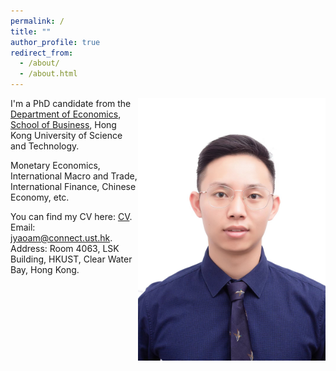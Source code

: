 ```yaml
---
permalink: /
title: ""
author_profile: true
redirect_from: 
  - /about/
  - /about.html
---
```



<img  align="right" src="/images/jingbo.jpg" width="300" />

I'm a PhD candidate from the [Department of Economics](https://econ.hkust.edu.hk/homepage), [School of Business](https://bm.hkust.edu.hk/), Hong Kong University of Science and Technology. 

Monetary Economics, International Macro and Trade, International Finance, Chinese Economy, etc.

You can find my CV here: [CV](https://www.dropbox.com/scl/fi/4fkebc98c7168xb4g5mpn/CV_Jingbo.pdf?rlkey=cbj5ylgbpilot96zgivdpfx28&st=g7yoc7s8&dl=0). Email: jyaoam@connect.ust.hk. Address: Room 4063, LSK Building, HKUST, Clear Water Bay, Hong Kong.





   
















